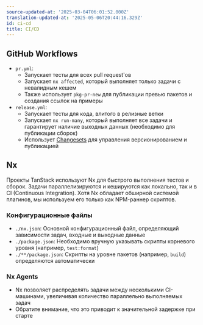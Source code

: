 ```yaml
---
source-updated-at: '2025-03-04T06:01:52.000Z'
translation-updated-at: '2025-05-06T20:44:16.329Z'
id: ci-cd
title: CI/CD
---
```

## GitHub Workflows

- `pr.yml`:
    - Запускает тесты для всех pull request'ов
    - Запускает `nx affected`, который выполняет только задачи с невалидным кешем
    - Также использует `pkg-pr-new` для публикации превью пакетов и создания ссылок на примеры
- `release.yml`:
    - Запускает тесты для кода, влитого в релизные ветки
    - Запускает `nx run-many`, который выполняет все задачи и гарантирует наличие выходных данных (необходимо для публикации сборок)
    - Использует [Changesets](https://github.com/changesets/changesets) для управления версионированием и публикацией

## Nx

Проекты TanStack используют Nx для быстрого выполнения тестов и сборок. Задачи параллелизируются и кешируются как локально, так и в CI (Continuous Integration). Хотя Nx обладает обширной системой плагинов, мы используем его только как NPM-раннер скриптов.

### Конфигурационные файлы

- `./nx.json`: Основной конфигурационный файл, определяющий зависимости задач, входные и выходные данные
- `./package.json`: Необходимо вручную указывать скрипты корневого уровня (например, `test:format`)
- `./**/package.json`: Скрипты на уровне пакетов (например, `build`) определяются автоматически

### Nx Agents

- Nx позволяет распределять задачи между несколькими CI-машинами, увеличивая количество параллельно выполняемых задач
- Обратите внимание, что это приводит к значительной задержке при старте
